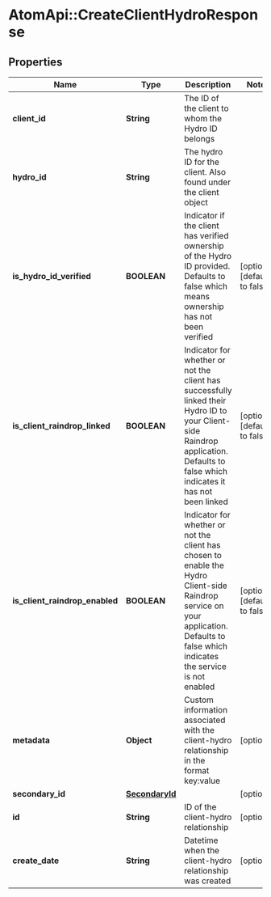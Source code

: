 # AtomApi::CreateClientHydroResponse

## Properties
Name | Type | Description | Notes
------------ | ------------- | ------------- | -------------
**client_id** | **String** | The ID of the client to whom the Hydro ID belongs | 
**hydro_id** | **String** | The hydro ID for the client. Also found under the client object | 
**is_hydro_id_verified** | **BOOLEAN** | Indicator if the client has verified ownership of the Hydro ID provided. Defaults to false which means ownership has not been verified | [optional] [default to false]
**is_client_raindrop_linked** | **BOOLEAN** | Indicator for whether or not the client has successfully linked their Hydro ID to your Client-side Raindrop application. Defaults to false which indicates it has not been linked | [optional] [default to false]
**is_client_raindrop_enabled** | **BOOLEAN** | Indicator for whether or not the client has chosen to enable the Hydro Client-side Raindrop service on your application. Defaults to false which indicates the service is not enabled | [optional] [default to false]
**metadata** | **Object** | Custom information associated with the client-hydro relationship in the format key:value | [optional] 
**secondary_id** | [**SecondaryId**](SecondaryId.md) |  | [optional] 
**id** | **String** | ID of the client-hydro relationship | [optional] 
**create_date** | **String** | Datetime when the client-hydro relationship was created | [optional] 


